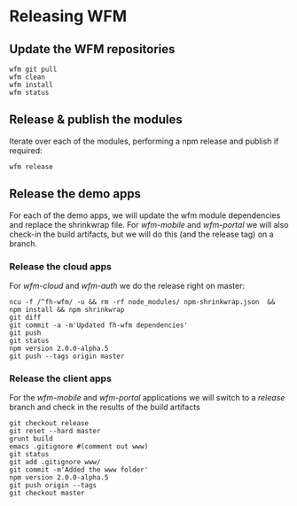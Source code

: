 # Releasing WFM

## Update the WFM repositories

```
wfm git pull
wfm clean
wfm install
wfm status
```

## Release & publish the modules
Iterate over each of the modules, performing a npm release and publish if required:

```
wfm release
```

## Release the demo apps
For each of the demo apps, we will update the wfm module dependencies and replace the shrinkwrap file.  For _wfm-mobile_ and _wfm-portal_ we will also check-in the build artifacts, but we will do this (and the release tag) on a branch.

### Release the cloud apps
For _wfm-cloud_ and _wfm-auth_ we do the release right on master:

```
ncu -f /^fh-wfm/ -u && rm -rf node_modules/ npm-shrinkwrap.json  && npm install && npm shrinkwrap
git diff
git commit -a -m'Updated fh-wfm dependencies'
git push
git status
npm version 2.0.0-alpha.5
git push --tags origin master
```

### Release the client apps
For the _wfm-mobile_ and _wfm-portal_ applications we will switch to a _release_ branch and check in the results of the build artifacts
```
git checkout release
git reset --hard master
grunt build
emacs .gitignore #(comment out www)
git status
git add .gitignore www/
git commit -m'Added the www folder'
npm version 2.0.0-alpha.5
git push origin --tags
git checkout master
```
